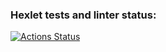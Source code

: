 ### Hexlet tests and linter status:
[![Actions Status](https://github.com/ArtyySz/frontend-project-46/actions/workflows/hexlet-check.yml/badge.svg)](https://github.com/ArtyySz/frontend-project-46/actions)